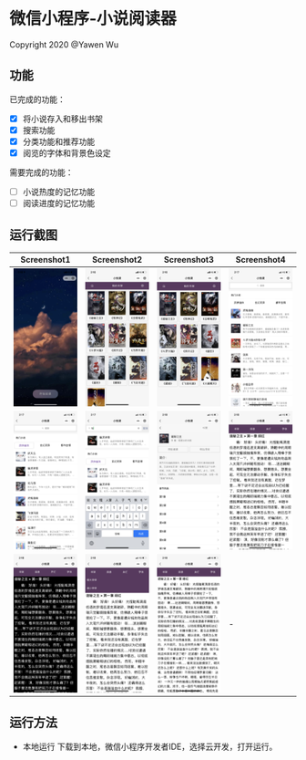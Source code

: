 # 微信小程序-小说阅读器
Copyright 2020 @Yawen Wu

## 功能

已完成的功能：
- [x] 将小说存入和移出书架
- [x] 搜索功能
- [x] 分类功能和推荐功能
- [x] 阅览的字体和背景色设定

需要完成的功能：
- [ ] 小说热度的记忆功能
- [ ] 阅读进度的记忆功能

## 运行截图

Screenshot1 | Screenshot2 | Screenshot3 | Screenshot4
-|-|-|-
![img1](https://github.com/panghu-Wu/WX-Reader/blob/master/README.assets/IMG_4325.PNG) | ![img2](https://github.com/panghu-Wu/WX-Reader/blob/master/README.assets/IMG_4326.PNG) |![img3](https://github.com/panghu-Wu/WX-Reader/blob/master/README.assets/IMG_4327.PNG) | ![img4](https://github.com/panghu-Wu/WX-Reader/blob/master/README.assets/IMG_4328.PNG)
![img5](https://github.com/panghu-Wu/WX-Reader/blob/master/README.assets/IMG_4329.PNG) | ![img6](https://github.com/panghu-Wu/WX-Reader/blob/master/README.assets/IMG_4330.PNG) |![img7](https://github.com/panghu-Wu/WX-Reader/blob/master/README.assets/IMG_4331.PNG) | ![img8](https://github.com/panghu-Wu/WX-Reader/blob/master/README.assets/IMG_4332.PNG)
![img9](https://github.com/panghu-Wu/WX-Reader/blob/master/README.assets/IMG_4333.PNG) | ![img10](https://github.com/panghu-Wu/WX-Reader/blob/master/README.assets/IMG_4334.PNG) |![img11](https://github.com/panghu-Wu/WX-Reader/blob/master/README.assets/IMG_4335.PNG) | - 





## 运行方法
* 本地运行
下载到本地，微信小程序开发者IDE，选择云开发，打开运行。 


